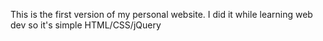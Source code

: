 This is the first version of my personal website. I did it while learning web dev so it's simple HTML/CSS/jQuery
